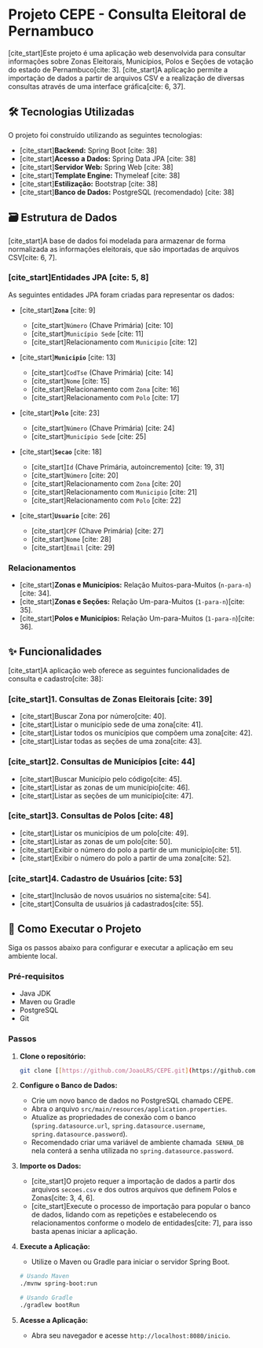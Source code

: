 # Projeto CEPE - Consulta Eleitoral de Pernambuco

[cite_start]Este projeto é uma aplicação web desenvolvida para consultar informações sobre Zonas Eleitorais, Municípios, Polos e Seções de votação do estado de Pernambuco[cite: 3]. [cite_start]A aplicação permite a importação de dados a partir de arquivos CSV e a realização de diversas consultas através de uma interface gráfica[cite: 6, 37].

## 🛠️ Tecnologias Utilizadas

O projeto foi construído utilizando as seguintes tecnologias:

* [cite_start]**Backend:** Spring Boot [cite: 38]
* [cite_start]**Acesso a Dados:** Spring Data JPA [cite: 38]
* [cite_start]**Servidor Web:** Spring Web [cite: 38]
* [cite_start]**Template Engine:** Thymeleaf [cite: 38]
* [cite_start]**Estilização:** Bootstrap [cite: 38]
* [cite_start]**Banco de Dados:** PostgreSQL (recomendado) [cite: 38]

## 🗃️ Estrutura de Dados

[cite_start]A base de dados foi modelada para armazenar de forma normalizada as informações eleitorais, que são importadas de arquivos CSV[cite: 6, 7].

### [cite_start]Entidades JPA [cite: 5, 8]

As seguintes entidades JPA foram criadas para representar os dados:

* [cite_start]**`Zona`** [cite: 9]
    * [cite_start]`Número` (Chave Primária) [cite: 10]
    * [cite_start]`Município Sede` [cite: 11]
    * [cite_start]Relacionamento com `Municipio` [cite: 12]

* [cite_start]**`Municipio`** [cite: 13]
    * [cite_start]`CodTse` (Chave Primária) [cite: 14]
    * [cite_start]`Nome` [cite: 15]
    * [cite_start]Relacionamento com `Zona` [cite: 16]
    * [cite_start]Relacionamento com `Polo` [cite: 17]

* [cite_start]**`Polo`** [cite: 23]
    * [cite_start]`Número` (Chave Primária) [cite: 24]
    * [cite_start]`Município Sede` [cite: 25]

* [cite_start]**`Secao`** [cite: 18]
    * [cite_start]`Id` (Chave Primária, autoincremento) [cite: 19, 31]
    * [cite_start]`Número` [cite: 20]
    * [cite_start]Relacionamento com `Zona` [cite: 20]
    * [cite_start]Relacionamento com `Municipio` [cite: 21]
    * [cite_start]Relacionamento com `Polo` [cite: 22]

* [cite_start]**`Usuario`** [cite: 26]
    * [cite_start]`CPF` (Chave Primária) [cite: 27]
    * [cite_start]`Nome` [cite: 28]
    * [cite_start]`Email` [cite: 29]

### Relacionamentos

* [cite_start]**Zonas e Municípios:** Relação Muitos-para-Muitos (`n-para-n`)[cite: 34].
* [cite_start]**Zonas e Seções:** Relação Um-para-Muitos (`1-para-n`)[cite: 35].
* [cite_start]**Polos e Municípios:** Relação Um-para-Muitos (`1-para-n`)[cite: 36].

## ✨ Funcionalidades

[cite_start]A aplicação web oferece as seguintes funcionalidades de consulta e cadastro[cite: 38]:

### [cite_start]1. Consultas de Zonas Eleitorais [cite: 39]
* [cite_start]Buscar Zona por número[cite: 40].
* [cite_start]Listar o município sede de uma zona[cite: 41].
* [cite_start]Listar todos os municípios que compõem uma zona[cite: 42].
* [cite_start]Listar todas as seções de uma zona[cite: 43].

### [cite_start]2. Consultas de Municípios [cite: 44]
* [cite_start]Buscar Município pelo código[cite: 45].
* [cite_start]Listar as zonas de um município[cite: 46].
* [cite_start]Listar as seções de um município[cite: 47].

### [cite_start]3. Consultas de Polos [cite: 48]
* [cite_start]Listar os municípios de um polo[cite: 49].
* [cite_start]Listar as zonas de um polo[cite: 50].
* [cite_start]Exibir o número do polo a partir de um município[cite: 51].
* [cite_start]Exibir o número do polo a partir de uma zona[cite: 52].

### [cite_start]4. Cadastro de Usuários [cite: 53]
* [cite_start]Inclusão de novos usuários no sistema[cite: 54].
* [cite_start]Consulta de usuários já cadastrados[cite: 55].

## 🚀 Como Executar o Projeto

Siga os passos abaixo para configurar e executar a aplicação em seu ambiente local.

### Pré-requisitos
* Java JDK
* Maven ou Gradle
* PostgreSQL
* Git

### Passos

1.  **Clone o repositório:**
    ```bash
    git clone [[https://github.com/JoaoLRS/CEPE.git](https://github.com/JoaoLRS/CEPE.git)]
    ```

2.  **Configure o Banco de Dados:**
    * Crie um novo banco de dados no PostgreSQL chamado CEPE.
    * Abra o arquivo `src/main/resources/application.properties`.
    * Atualize as propriedades de conexão com o banco (`spring.datasource.url`, `spring.datasource.username`, `spring.datasource.password`).
    * Recomendado criar uma variável de ambiente chamada  `SENHA_DB` nela conterá a senha utilizada no `spring.datasource.password`.

3.  **Importe os Dados:**
    * [cite_start]O projeto requer a importação de dados a partir dos arquivos `secoes.csv` e dos outros arquivos que definem Polos e Zonas[cite: 3, 4, 6].
    * [cite_start]Execute o processo de importação para popular o banco de dados, lidando com as repetições e estabelecendo os relacionamentos conforme o modelo de entidades[cite: 7], para isso basta apenas iniciar a aplicação.

4.  **Execute a Aplicação:**
    * Utilize o Maven ou Gradle para iniciar o servidor Spring Boot.
    ```bash
    # Usando Maven
    ./mvnw spring-boot:run
    
    # Usando Gradle
    ./gradlew bootRun
    ```

5.  **Acesse a Aplicação:**
    * Abra seu navegador e acesse `http://localhost:8080/inicio`.

